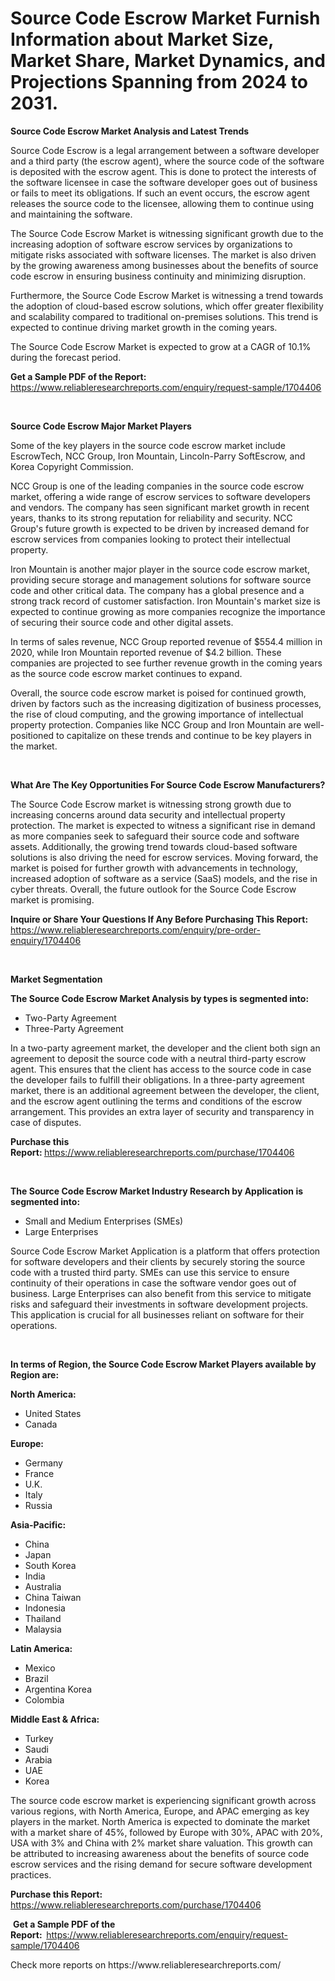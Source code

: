 <p><h1>Source Code Escrow Market Furnish Information about Market Size, Market Share, Market Dynamics, and Projections Spanning from 2024 to 2031.</h1></p><p><strong>Source Code Escrow Market Analysis and Latest Trends</strong></p>
<p><p>Source Code Escrow is a legal arrangement between a software developer and a third party (the escrow agent), where the source code of the software is deposited with the escrow agent. This is done to protect the interests of the software licensee in case the software developer goes out of business or fails to meet its obligations. If such an event occurs, the escrow agent releases the source code to the licensee, allowing them to continue using and maintaining the software.</p><p>The Source Code Escrow Market is witnessing significant growth due to the increasing adoption of software escrow services by organizations to mitigate risks associated with software licenses. The market is also driven by the growing awareness among businesses about the benefits of source code escrow in ensuring business continuity and minimizing disruption.</p><p>Furthermore, the Source Code Escrow Market is witnessing a trend towards the adoption of cloud-based escrow solutions, which offer greater flexibility and scalability compared to traditional on-premises solutions. This trend is expected to continue driving market growth in the coming years.</p><p>The Source Code Escrow Market is expected to grow at a CAGR of 10.1% during the forecast period.</p></p>
<p><strong>Get a Sample PDF of the Report:&nbsp;</strong> <a href="https://www.reliableresearchreports.com/enquiry/request-sample/1704406">https://www.reliableresearchreports.com/enquiry/request-sample/1704406</a></p>
<p>&nbsp;</p>
<p><strong>Source Code Escrow Major Market Players</strong></p>
<p><p>Some of the key players in the source code escrow market include EscrowTech, NCC Group, Iron Mountain, Lincoln-Parry SoftEscrow, and Korea Copyright Commission. </p><p>NCC Group is one of the leading companies in the source code escrow market, offering a wide range of escrow services to software developers and vendors. The company has seen significant market growth in recent years, thanks to its strong reputation for reliability and security. NCC Group's future growth is expected to be driven by increased demand for escrow services from companies looking to protect their intellectual property.</p><p>Iron Mountain is another major player in the source code escrow market, providing secure storage and management solutions for software source code and other critical data. The company has a global presence and a strong track record of customer satisfaction. Iron Mountain's market size is expected to continue growing as more companies recognize the importance of securing their source code and other digital assets.</p><p>In terms of sales revenue, NCC Group reported revenue of $554.4 million in 2020, while Iron Mountain reported revenue of $4.2 billion. These companies are projected to see further revenue growth in the coming years as the source code escrow market continues to expand.</p><p>Overall, the source code escrow market is poised for continued growth, driven by factors such as the increasing digitization of business processes, the rise of cloud computing, and the growing importance of intellectual property protection. Companies like NCC Group and Iron Mountain are well-positioned to capitalize on these trends and continue to be key players in the market.</p></p>
<p>&nbsp;</p>
<p><strong>What Are The Key Opportunities For Source Code Escrow Manufacturers?</strong></p>
<p><p>The Source Code Escrow market is witnessing strong growth due to increasing concerns around data security and intellectual property protection. The market is expected to witness a significant rise in demand as more companies seek to safeguard their source code and software assets. Additionally, the growing trend towards cloud-based software solutions is also driving the need for escrow services. Moving forward, the market is poised for further growth with advancements in technology, increased adoption of software as a service (SaaS) models, and the rise in cyber threats. Overall, the future outlook for the Source Code Escrow market is promising.</p></p>
<p><strong>Inquire or Share Your Questions If Any Before Purchasing This Report:</strong> <a href="https://www.reliableresearchreports.com/enquiry/pre-order-enquiry/1704406">https://www.reliableresearchreports.com/enquiry/pre-order-enquiry/1704406</a></p>
<p>&nbsp;</p>
<p><strong>Market Segmentation</strong></p>
<p><strong>The Source Code Escrow Market Analysis by types is segmented into:</strong></p>
<p><ul><li>Two-Party Agreement</li><li>Three-Party Agreement</li></ul></p>
<p><p>In a two-party agreement market, the developer and the client both sign an agreement to deposit the source code with a neutral third-party escrow agent. This ensures that the client has access to the source code in case the developer fails to fulfill their obligations. In a three-party agreement market, there is an additional agreement between the developer, the client, and the escrow agent outlining the terms and conditions of the escrow arrangement. This provides an extra layer of security and transparency in case of disputes.</p></p>
<p><strong>Purchase this Report:&nbsp;</strong><a href="https://www.reliableresearchreports.com/purchase/1704406">https://www.reliableresearchreports.com/purchase/1704406</a></p>
<p>&nbsp;</p>
<p><strong>The Source Code Escrow Market Industry Research by Application is segmented into:</strong></p>
<p><ul><li>Small and Medium Enterprises (SMEs)</li><li>Large Enterprises</li></ul></p>
<p><p>Source Code Escrow Market Application is a platform that offers protection for software developers and their clients by securely storing the source code with a trusted third party. SMEs can use this service to ensure continuity of their operations in case the software vendor goes out of business. Large Enterprises can also benefit from this service to mitigate risks and safeguard their investments in software development projects. This application is crucial for all businesses reliant on software for their operations.</p></p>
<p>&nbsp;</p>
<p><strong>In terms of Region, the Source Code Escrow Market Players available by Region are:</strong></p>
<p>
    <p> <strong> North America: </strong>
        <ul>
            <li>United States</li>
            <li>Canada</li>
        </ul>
        </p> 
    <p> <strong> Europe: </strong>
        <ul>
            <li>Germany</li>
            <li>France</li>
            <li>U.K.</li>
            <li>Italy</li>
            <li>Russia</li>
        </ul>
        </p> 
    <p> <strong> Asia-Pacific: </strong>
        <ul>
            <li>China</li>
            <li>Japan</li>
            <li>South Korea</li>
            <li>India</li>
            <li>Australia</li>
            <li>China Taiwan</li>
            <li>Indonesia</li>
            <li>Thailand</li>
            <li>Malaysia</li>
        </ul>
        </p> 
    <p> <strong> Latin America: </strong>
        <ul>
            <li>Mexico</li>
            <li>Brazil</li>
            <li>Argentina Korea</li>
            <li>Colombia</li>
        </ul>
        </p> 
    <p> <strong> Middle East & Africa: </strong>
        <ul>
            <li>Turkey</li>
            <li>Saudi</li>
            <li>Arabia</li>
            <li>UAE</li>
            <li>Korea</li>
        </ul>
    </p>
    </p>
<p><p>The source code escrow market is experiencing significant growth across various regions, with North America, Europe, and APAC emerging as key players in the market. North America is expected to dominate the market with a market share of 45%, followed by Europe with 30%, APAC with 20%, USA with 3% and China with 2% market share valuation. This growth can be attributed to increasing awareness about the benefits of source code escrow services and the rising demand for secure software development practices.</p></p>
<p><strong>Purchase this Report: </strong><a href="https://www.reliableresearchreports.com/purchase/1704406">https://www.reliableresearchreports.com/purchase/1704406</a></p>
<p>&nbsp;<strong>Get a Sample PDF of the Report:&nbsp;&nbsp;</strong><a href="https://www.reliableresearchreports.com/enquiry/request-sample/1704406">https://www.reliableresearchreports.com/enquiry/request-sample/1704406</a></p>
<p><strong></strong></p>
<p>Check more reports on https://www.reliableresearchreports.com/</p>